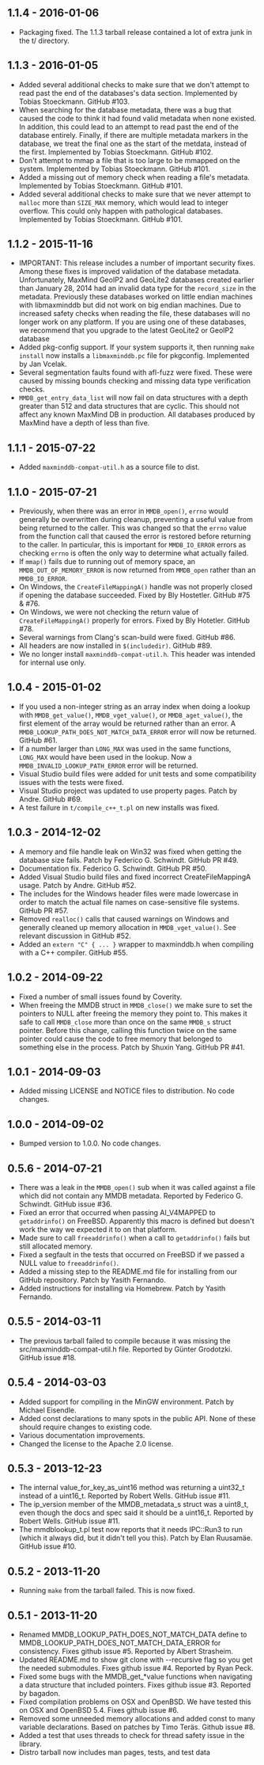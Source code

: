 ## 1.1.4 - 2016-01-06

* Packaging fixed. The 1.1.3 tarball release contained a lot of extra junk in
  the t/ directory.


## 1.1.3 - 2016-01-05

* Added several additional checks to make sure that we don't attempt to read
  past the end of the databases's data section. Implemented by Tobias
  Stoeckmann. GitHub #103.
* When searching for the database metadata, there was a bug that caused the
  code to think it had found valid metadata when none existed. In addition,
  this could lead to an attempt to read past the end of the database
  entirely. Finally, if there are multiple metadata markers in the database,
  we treat the final one as the start of the metdata, instead of the first.
  Implemented by Tobias Stoeckmann. GitHub #102.
* Don't attempt to mmap a file that is too large to be mmapped on the
  system. Implemented by Tobias Stoeckmann. GitHub #101.
* Added a missing out of memory check when reading a file's
  metadata. Implemented by Tobias Stoeckmann. GitHub #101.
* Added several additional checks to make sure that we never attempt to
  `malloc` more than `SIZE_MAX` memory, which would lead to integer
  overflow. This could only happen with pathological databases. Implemented by
  Tobias Stoeckmann. GitHub #101.


## 1.1.2 - 2015-11-16

* IMPORTANT: This release includes a number of important security fixes. Among
  these fixes is improved validation of the database metadata. Unfortunately,
  MaxMind GeoIP2 and GeoLite2 databases created earlier than January 28, 2014
  had an invalid data type for the `record_size` in the metadata. Previously
  these databases worked on little endian machines with libmaxminddb but did
  not work on big endian machines. Due to increased safety checks when reading
  the file, these databases will no longer work on any platform. If you are
  using one of these databases, we recommend that you upgrade to the latest
  GeoLite2 or GeoIP2 database
* Added pkg-config support. If your system supports it, then running `make
  install` now installs a `libmaxminddb.pc` file for pkgconfig. Implemented by
  Jan Vcelak.
* Several segmentation faults found with afl-fuzz were fixed. These were
  caused by missing bounds checking and missing data type verification checks.
* `MMDB_get_entry_data_list` will now fail on data structures with a depth
  greater than 512 and data structures that are cyclic. This should not
  affect any known MaxMind DB in production. All databases produced by
  MaxMind have a depth of less than five.


## 1.1.1 - 2015-07-22

* Added `maxminddb-compat-util.h` as a source file to dist.


## 1.1.0 - 2015-07-21

* Previously, when there was an error in `MMDB_open()`, `errno` would
  generally be overwritten during cleanup, preventing a useful value from
  being returned to the caller. This was changed so that the `errno` value
  from the function call that caused the error is restored before returning to
  the caller. In particular, this is important for `MMDB_IO_ERROR` errors as
  checking `errno` is often the only way to determine what actually failed.
* If `mmap()` fails due to running out of memory space, an
  `MMDB_OUT_OF_MEMORY_ERROR` is now returned from `MMDB_open` rather than an
  `MMDB_IO_ERROR`.
* On Windows, the `CreateFileMappingA()` handle was not properly closed if
  opening the database succeeded. Fixed by Bly Hostetler. GitHub #75 & #76.
* On Windows, we were not checking the return value of `CreateFileMappingA()`
  properly for errors. Fixed by Bly Hotetler. GitHub #78.
* Several warnings from Clang's scan-build were fixed. GitHub #86.
* All headers are now installed in `$(includedir)`. GitHub #89.
* We no longer install `maxminddb-compat-util.h`. This header was intended for
  internal use only.


## 1.0.4 - 2015-01-02

* If you used a non-integer string as an array index when doing a lookup with
  `MMDB_get_value()`, `MMDB_vget_value()`, or `MMDB_aget_value()`, the first
  element of the array would be returned rather than an error. A
  `MMDB_LOOKUP_PATH_DOES_NOT_MATCH_DATA_ERROR` error will now be returned.
  GitHub #61.
* If a number larger than `LONG_MAX` was used in the same functions,
  `LONG_MAX` would have been used in the lookup. Now a
  `MMDB_INVALID_LOOKUP_PATH_ERROR` error will be returned.
* Visual Studio build files were added for unit tests and some compatibility
  issues with the tests were fixed.
* Visual Studio project was updated to use property pages. Patch by Andre.
  GitHub #69.
* A test failure in `t/compile_c++_t.pl` on new installs was fixed.


## 1.0.3 - 2014-12-02

* A memory and file handle leak on Win32 was fixed when getting the database
  size fails. Patch by Federico G. Schwindt. GitHub PR #49.
* Documentation fix. Federico G. Schwindt. GitHub PR #50.
* Added Visual Studio build files and fixed incorrect CreateFileMappingA
  usage. Patch by Andre. GitHub #52.
* The includes for the Windows header files were made lowercase in order to
  match the actual file names on case-sensitive file systems. GitHub PR #57.
* Removed `realloc()` calls that caused warnings on Windows and generally
  cleaned up memory allocation in `MMDB_vget_value()`. See relevant discussion
  in GitHub #52.
* Added an `extern "C" { ... }` wrapper to maxminddb.h when compiling with a
  C++ compiler. GitHub #55.


## 1.0.2 - 2014-09-22

* Fixed a number of small issues found by Coverity.
* When freeing the MMDB struct in `MMDB_close()` we make sure to set the
  pointers to NULL after freeing the memory they point to. This makes it safe
  to call `MMDB_close` more than once on the same `MMDB_s` struct
  pointer. Before this change, calling this function twice on the same pointer
  could cause the code to free memory that belonged to something else in the
  process. Patch by Shuxin Yang. GitHub PR #41.


## 1.0.1 - 2014-09-03

* Added missing LICENSE and NOTICE files to distribution. No code changes.


## 1.0.0 - 2014-09-02

* Bumped version to 1.0.0. No code changes.


## 0.5.6 - 2014-07-21

* There was a leak in the `MMDB_open()` sub when it was called against a file
  which did not contain any MMDB metadata. Reported by Federico
  G. Schwindt. GitHub issue #36.
* Fixed an error that occurred when passing AI_V4MAPPED to `getaddrinfo()` on
  FreeBSD. Apparently this macro is defined but doesn't work the way we
  expected it to on that platform.
* Made sure to call `freeaddrinfo()` when a call to `getaddrinfo()` fails but
  still allocated memory.
* Fixed a segfault in the tests that occurred on FreeBSD if we passed a NULL
  value to `freeaddrinfo()`.
* Added a missing step to the README.md file for installing from our GitHub
  repository. Patch by Yasith Fernando.
* Added instructions for installing via Homebrew. Patch by Yasith Fernando.


## 0.5.5 - 2014-03-11

* The previous tarball failed to compile because it was missing the
  src/maxminddb-compat-util.h file. Reported by Günter Grodotzki. GitHub issue
  #18.


## 0.5.4 - 2014-03-03

* Added support for compiling in the MinGW environment. Patch by Michael
  Eisendle.
* Added const declarations to many spots in the public API. None of these
  should require changes to existing code.
* Various documentation improvements.
* Changed the license to the Apache 2.0 license.


## 0.5.3 - 2013-12-23

* The internal value_for_key_as_uint16 method was returning a uint32_t instead
  of a uint16_t. Reported by Robert Wells. GitHub issue #11.
* The ip_version member of the MMDB_metadata_s struct was a uint8_t, even
  though the docs and spec said it should be a uint16_t. Reported by Robert
  Wells. GitHub issue #11.
* The mmdblookup_t.pl test now reports that it needs IPC::Run3 to run (which
  it always did, but it didn't tell you this). Patch by Elan Ruusamäe. GitHub
  issue #10.


## 0.5.2 - 2013-11-20

* Running `make` from the tarball failed. This is now fixed.


## 0.5.1 - 2013-11-20

* Renamed MMDB_LOOKUP_PATH_DOES_NOT_MATCH_DATA define to
  MMDB_LOOKUP_PATH_DOES_NOT_MATCH_DATA_ERROR for consistency. Fixes github
  issue #5. Reported by Albert Strasheim.
* Updated README.md to show git clone with --recursive flag so you get the
  needed submodules. Fixes github issue #4. Reported by Ryan Peck.
* Fixed some bugs with the MMDB_get_*value functions when navigating a data
  structure that included pointers. Fixes github issue #3. Reported by
  bagadon.
* Fixed compilation problems on OSX and OpenBSD. We have tested this on OSX
  and OpenBSD 5.4. Fixes github issue #6.
* Removed some unneeded memory allocations and added const to many variable
  declarations. Based on patches by Timo Teräs. Github issue #8.
* Added a test that uses threads to check for thread safety issue in the
  library.
* Distro tarball now includes man pages, tests, and test data
